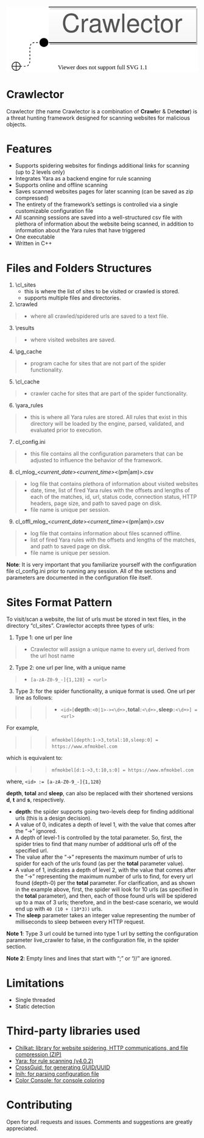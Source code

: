<p align="center">
  <img  src="./logo/crawlector_logo.svg">
</p>

# Crawlector
Crawlector (the name Crawlector is a combination of **Crawl**er & Det**ector**) is a threat hunting framework designed for scanning websites for malicious objects.

# Features
- Supports spidering websites for findings additional links for scanning (up to 2 levels only)
- Integrates Yara as a backend engine for rule scanning
- Supports online and offline scanning
- Saves scanned websites pages for later scanning (can be saved as zip compressed)
- The entirety of the framework’s settings is controlled via a single customizable configuration file
- All scanning sessions are saved into a well-structured csv file with plethora of information about the website being scanned, in addition to information about the Yara rules that have triggered
- One executable
- Written in C++

# Files and Folders Structures
1. \cl_sites
    + this is where the list of sites to be visited or crawled is stored.
    + supports multiple files and directories.
2. \crawled
>- where all crawled/spidered urls are saved to a text file.
3. \results
>- where visited websites are saved.
4. \pg_cache
>- program cache for sites that are not part of the spider functionality.
5. \cl_cache
>- crawler cache for sites that are part of the spider functionality.
6. \yara_rules
>- this is where all Yara rules are stored. All rules that exist in this directory will be loaded by the engine, parsed, validated, and evaluated prior to execution.
7. cl_config.ini
>- this file contains all the configuration parameters that can be adjusted to influence the behavior of the framework.
8. cl_mlog_<*current_date*>_<*current_time*>_<(pm|am)>.csv
>- log file that contains plethora of information about visited websites
>- date, time, list of fired Yara rules with the offsets and lengths of each of the matches, id, url, status code, connection status, HTTP headers, page size, and path to saved page on disk.
>- file name is unique per session.
9. cl_offl_mlog_<*current_date*>_<*current_time*>_<(pm|am)>.csv
>- log file that contains information about files scanned offline.
>- list of fired Yara rules with the offsets and lengths of the matches, and path to saved page on disk.
>- file name is unique per session.

**Note**: It is very important that you familiarize yourself with the configuration file cl_config.ini prior to running any session. All of the sections and parameters are documented in the configuration file itself.

# Sites Format Pattern

To visit/scan a website, the list of urls must be stored in text files, in the directory “cl_sites”. Crawlector accepts three types of urls:

1. Type 1: one url per line
>- Crawlector will assign a unique name to every url, derived from the url host name
2. Type 2: one url per line, with a unique name
>- `[a-zA-Z0-9_-]{1,128} = <url>`
3. Type 3: for the spider functionality, a unique format is used. One url per line as follows:

>>>- `<id>[`**depth**`:<0|1>-><\d+>,`**total**`:<\d+>,`**sleep**`:<\d+>] = <url>`

For example,

>>> `mfmokbel[depth:1->3,total:10,sleep:0] = https://www.mfmokbel.com`

which is equivalent to:
>>> `mfmokbel[d:1->3,t:10,s:0] = https://www.mfmokbel.com`

where, `<id> := [a-zA-Z0-9_-]{1,128}`

**depth**, **total** and **sleep**, can also be replaced with their shortened versions **d**, **t** and **s**, respectively.

- **depth**: the spider supports going two-levels deep for finding additional urls (this is a design decision).
 - A value of 0, indicates a depth of level 1, with the value that comes after the “->” ignored. 
 - A depth of level-1 is controlled by the total parameter. So, first, the spider tries to find that many number of additional urls off of the specified url.
 - The value after the “->” represents the maximum number of urls to spider for each of the urls found (as per the **total** parameter value).
 - A value of 1, indicates a depth of level 2, with the value that comes after the “->” representing the maximum number of urls to find, for every url found (depth-0) per the **total** parameter. For clarification, and as shown in the example above, first, the spider will look for 10 urls (as specified in the **total** parameter), and then, each of those found urls will be spidered up to a max of 3 urls; therefore, and in the best-case scenario, we would end up with `40 (10 + (10*3))` urls.
 - The **sleep** parameter takes an integer value representing the number of milliseconds to sleep between every HTTP request.
 
**Note 1**: Type 3 url could be turned into type 1 url by setting the configuration parameter live_crawler to false, in the configuration file, in the spider section.

**Note 2**: Empty lines and lines that start with “;” or “//” are ignored.

# Limitations
-	Single threaded
-	Static detection

# Third-party libraries used

- [Chilkat: library for website spidering, HTTP communications, and file compression (ZIP)](https://www.chilkatsoft.com/)
- [Yara: for rule scanning (v4.0.2)](https://github.com/virustotal/yara)
- [CrossGuid: for generating GUID/UUID](https://github.com/graeme-hill/crossguid)
- [Inih: for parsing configuration file](https://github.com/benhoyt/inih)
- [Color Console: for console coloring](https://github.com/imfl/color-console)

# Contributing

Open for pull requests and issues. Comments and suggestions are greatly appreciated.
